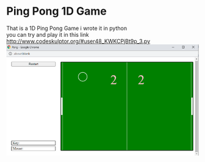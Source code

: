 # Ping Pong 1D Game
That is a 1D Ping Pong Game i wrote it in python 
<br>
you can try and play it in this link 
<br>
http://www.codeskulptor.org/#user48_KWKCPjBt9p_3.py
![](https://github.com/ziad-awad/pythonGames/blob/main/PingPong/img/ping.PNG)
